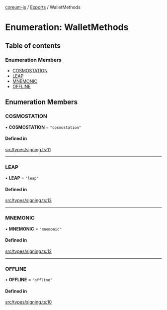 [coreum-js](../README.md) / [Exports](../modules.md) / WalletMethods

# Enumeration: WalletMethods

## Table of contents

### Enumeration Members

- [COSMOSTATION](WalletMethods.md#cosmostation)
- [LEAP](WalletMethods.md#leap)
- [MNEMONIC](WalletMethods.md#mnemonic)
- [OFFLINE](WalletMethods.md#offline)

## Enumeration Members

### COSMOSTATION

• **COSMOSTATION** = ``"cosmostation"``

#### Defined in

[src/types/signing.ts:11](https://github.com/PulsaraIO/coreum-js/blob/64a1208/src/types/signing.ts#L11)

___

### LEAP

• **LEAP** = ``"leap"``

#### Defined in

[src/types/signing.ts:13](https://github.com/PulsaraIO/coreum-js/blob/64a1208/src/types/signing.ts#L13)

___

### MNEMONIC

• **MNEMONIC** = ``"mnemonic"``

#### Defined in

[src/types/signing.ts:12](https://github.com/PulsaraIO/coreum-js/blob/64a1208/src/types/signing.ts#L12)

___

### OFFLINE

• **OFFLINE** = ``"offline"``

#### Defined in

[src/types/signing.ts:10](https://github.com/PulsaraIO/coreum-js/blob/64a1208/src/types/signing.ts#L10)
